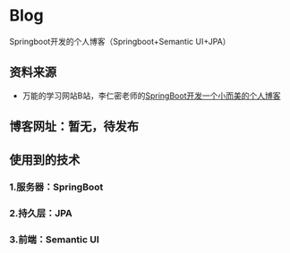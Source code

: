 # Blog
Springboot开发的个人博客（Springboot+Semantic UI+JPA）

## 资料来源
+ 万能的学习网站B站，李仁密老师的[SpringBoot开发一个小而美的个人博客](https://www.bilibili.com/video/BV1nE411r7TF?from=search&seid=665549621352923668)  

## 博客网址：暂无，待发布

## 使用到的技术
### 1.服务器：SpringBoot
### 2.持久层：JPA
### 3.前端：Semantic UI
